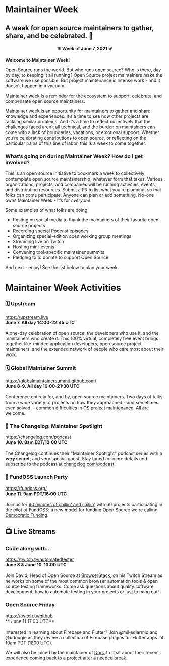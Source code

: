 # Maintainer Week

## A week for open source maintainers to gather, share, and be celebrated. 🥳

**<p align="center"> ❇️ Week of June 7, 2021 ❇️ </p>**

**Welcome to Maintainer Week!**

Open Source runs the world. But who runs open source? Who is there, day by day, to keeping it all running? Open Source project maintainers make the software we use possible. But project maintenance is intense work - and it doesn’t happen in a vacuum.

Maintainer week is a reminder for the ecosystem to support, celebrate, and compensate open source maintainers.

Maintainer week is an opportunity for maintainers to gather and share knowledge and experiences. It’s a time to see how other projects are tackling similar problems. And it’s a time to reflect collectively that the challenges faced aren’t all technical, and the burden on maintainers can come with a lack of boundaries, vacations, or emotional support. Whether you’re celebrating contributions to open source, or reflecting on the particular pains of this line of labor, this is a week to come together.

### What’s going on during Maintainer Week? How do I get involved?

This is an open source initiative to bookmark a week to collectively contemplate open source maintainership, whatever form that takes. Various organizations, projects, and companies will be running activities, events, and distributing resources. Submit a PR to list what you’re planning, so that folks can come participate. Anyone can plan or add something. No-one owns Maintainer Week - it’s for _everyone_.

Some examples of what folks are doing:
- Posting on social media to thank the maintainers of their favorite open source projects
- Recording special Podcast episodes
- Organizing special-edition open working group meetings
- Streaming live on Twitch
- Hosting mini-events
- Convening tool-specific maintainer summits
- Pledging to to donate to support Open Source

And next - enjoy! See the list below to plan your week.

# Maintainer Week Activities

### 🗓 Upstream
https://upstream.live <br/>
**June 7. All day 14:00-22:45 UTC** <br/><br/>
A one-day celebration of open source, the developers who use it, and the maintainers who create it.
This 100% virtual, completely free event brings together like-minded application developers, open source project maintainers, and the extended network of people who care most about their work.

### 🗓 Global Maintainer Summit
https://globalmaintainersummit.github.com/ <br/>
**June 8-9. All day 16:00-21:30 UTC** <br/><br/>
Conference entirely for, and by, open source maintainers. Two days of talks from a wide variety of projects on how they approached - and sometimes even solved! - common difficulties in OS project maintenance. All are welcome.

### 🎤 The Changelog: Maintainer Spotlight
https://changelog.com/podcast <br/>
**June 10. 8am EDT/12:00 UTC** <br/><br/>
The Changelog continues their "Maintainer Spotlight" podcast series with a **_very_ secret**, and very special guest. Stay tuned for more details and subscribe to the podcast at [changelog.com/podcast](https://changelog.com/podcast).

### 🎉 FundOSS Launch Party
https://fundoss.org/ <br/>
**June 11. 9am PDT/16:00 UTC** <br/><br/>
Join us for [90 minutes of chillin' and shillin'](https://zoom.us/j/96351835746?pwd=LzdiLytndlQ0ZHFGTzR4enlDMTRuUT09
) with 60 projects participating in the pilot of FundOSS: a new model for funding Open Source we're calling [Democratic Funding](https://fundoss.org/blog/get-ready/).

## 📺 Live Streams

### Code along with...
https://twitch.tv/automatedtester <br/>
**June 8 & June 10. 13:00 UTC** <br/><br/>
Join David, Head of Open Source at [BrowserStack](https://www.browserstack.com), on his Twitch Stream as he works on some of the most common
browser automation tools & open source testing frameworks. Come ask questions about quality software development, how to automate testing in your projects or
just to hang out!

### Open Source Friday
https://twitch.tv/github <br/>
** June 11 17:00 UTC** <br/><br/>
Interested in learning about Firebase and Flutter? Join @mikediarmid
and @bdougie as they review a collection of Firebase plugins for Flutter apps. at 10am PDT (1800 UTC).

We will also be joined by the maintainer of [Docz](https://github.com/pedronauck/docz) to chat about their recent experience [coming back to a project after a needed break](https://github.com/pedronauck/docz/issues/1634). 


